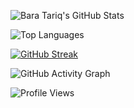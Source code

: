 ![Bara Tariq's GitHub Stats](https://github-readme-stats.vercel.app/api?username=tari9bro&show_icons=true&theme=dark&count_private=true&hide_border=true&bg_color=00000000)

![Top Languages](https://github-readme-stats.vercel.app/api/top-langs/?username=tari9bro&layout=compact&theme=dark&hide_border=true&bg_color=00000000)

[![GitHub Streak](https://github-readme-streak-stats.herokuapp.com/?user=tari9bro&theme=dark&hide_border=true&background=00000000)](https://git.io/streak-stats)

![GitHub Activity Graph](https://github-readme-activity-graph.cyclic.app/graph?username=tari9bro&theme=github-dark&hide_border=true)

![Profile Views](https://komarev.com/ghpvc/?username=tari9bro&color=blue&style=flat)

